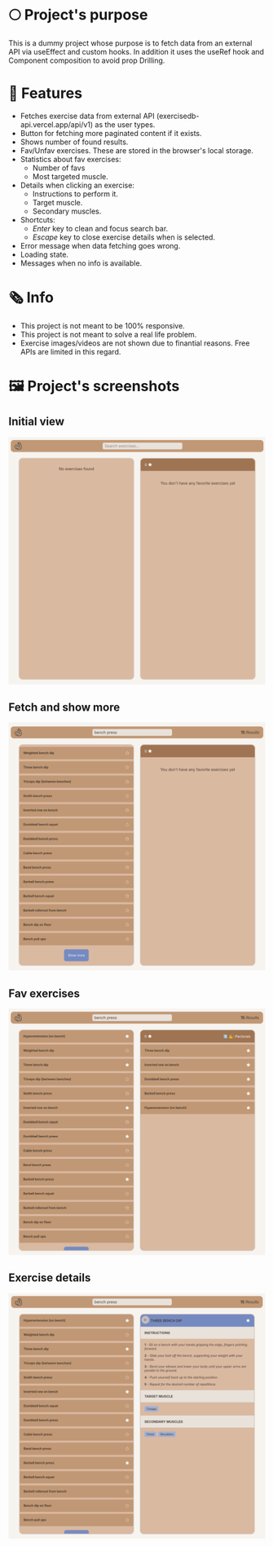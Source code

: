 # 🌕 Project's purpose

This is a dummy project whose purpose is to fetch data from an external API via useEffect and custom hooks. In addition it uses the useRef hook and Component composition to avoid prop Drilling.

# 🚀 Features

- Fetches exercise data from external API (exercisedb-api.vercel.app/api/v1) as the user types.
- Button for fetching more paginated content if it exists.
- Shows number of found results.
- Fav/Unfav exercises. These are stored in the browser's local storage.
- Statistics about fav exercises:
  - Number of favs
  - Most targeted muscle.
- Details when clicking an exercise:
  - Instructions to perform it.
  - Target muscle.
  - Secondary muscles.
- Shortcuts:
  - _Enter_ key to clean and focus search bar.
  - _Escape_ key to close exercise details when is selected.
- Error message when data fetching goes wrong.
- Loading state.
- Messages when no info is available.

# 🗞️ Info

- This project is not meant to be 100% responsive.
- This project is not meant to solve a real life problem.
- Exercise images/videos are not shown due to finantial reasons. Free APIs are limited in this regard.

# 🖼️ Project's screenshots

<!-- Include image -->

## Initial view

![initial view](./github/1-initial-view.png)

## Fetch and show more

![Fetch and show more](./github/2-fetch-and-show-more.png)

## Fav exercises

![Fav exercises](./github/3-fav-exercises.png)

## Exercise details

![Exercises details](./github/4-exercises-details.png)
